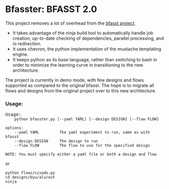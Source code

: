 # Bfasster: BFASST 2.0

This project removes a lot of overhead from the [bfasst project](https://github.com/byuccl/bfasst). 
* It takes advantage of the ninja build tool to automatically handle job creation, up-to-date checking of dependencies, parallel processing, and io redirection. 
* It uses chevron, the python implementation of the mustache templating engine.
* It keeps python as its base language, rather than switching to bash in order to minimize the learning curve in transitioning to the new architecture.

The project is currently in demo mode, with few designs and flows supported as compared to the original bfasst. The hope is to migrate all flows and designs from the original project over to this new architecture.

### Usage:

<pre>Usage:<code>
    python bfasster.py [--yaml YAML] [--design DESIGN] [--flow FLOW]

options:
    --yaml YAML         The yaml experiment to run, same as with bfasst
    --design DESIGN     The design to run
    --flow FLOW         The flow to use for the specified design

NOTE: You must specify <em>either</em> a yaml file or <em>both</em> a design and flow
</code></pre>

_or_

```
python flows/vivado.py
cd designs/byu/alu/out
ninja
```